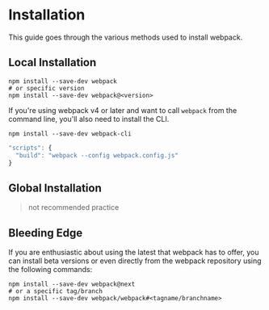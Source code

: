 # Installation

This guide goes through the various methods used to install webpack.

## Local Installation

```shell
npm install --save-dev webpack
# or specific version
npm install --save-dev webpack@<version>
```

If you're using webpack v4 or later and want to call `webpack` from the command line, you'll also need to install the CLI.

```shell
npm install --save-dev webpack-cli
```

```js
"scripts": {
  "build": "webpack --config webpack.config.js"
}
```

## Global Installation

> not recommended practice

## Bleeding Edge

If you are enthusiastic about using the latest that webpack has to offer, you can install beta versions or even directly from the webpack repository using the following commands:

```shell
npm install --save-dev webpack@next
# or a specific tag/branch
npm install --save-dev webpack/webpack#<tagname/branchname>
```
